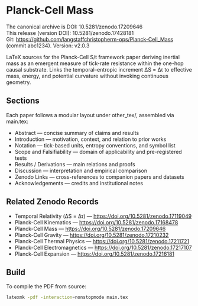# Planck-Cell Mass

The canonical archive is DOI: 10.5281/zenodo.17209646  
This release (version DOI): 10.5281/zenodo.17428181  
Git: https://github.com/langstaffchristopherm-ops/Planck-Cell_Mass (commit abc1234). Version: v2.0.3  

LaTeX sources for the Planck-Cell S/t framework paper deriving inertial mass
as an emergent measure of tick-rate resistance within the one-hop causal
substrate. Links the temporal–entropic increment ΔS = Δτ to effective mass,
energy, and potential curvature without invoking continuous geometry.

## Sections
Each paper follows a modular layout under other_tex/, assembled via main.tex:
- Abstract — concise summary of claims and results  
- Introduction — motivation, context, and relation to prior works  
- Notation — tick-based units, entropy conventions, and symbol list  
- Scope and Falsifiability — domain of applicability and pre-registered tests  
- Results / Derivations — main relations and proofs  
- Discussion — interpretation and empirical comparison  
- Zenodo Links — cross-references to companion papers and datasets  
- Acknowledgements — credits and institutional notes  

## Related Zenodo Records
- Temporal Relativity (ΔS = Δτ) — https://doi.org/10.5281/zenodo.17119049  
- Planck-Cell Kinematics — https://doi.org/10.5281/zenodo.17168478  
- Planck-Cell Mass — https://doi.org/10.5281/zenodo.17209646  
- Planck-Cell Gravity — https://doi.org/10.5281/zenodo.17210232  
- Planck-Cell Thermal Physics — https://doi.org/10.5281/zenodo.17211721  
- Planck-Cell Electromagnetics — https://doi.org/10.5281/zenodo.17217107  
- Planck-Cell Expansion — https://doi.org/10.5281/zenodo.17216181  

## Build
To compile the PDF from source:
```bash
latexmk -pdf -interaction=nonstopmode main.tex

